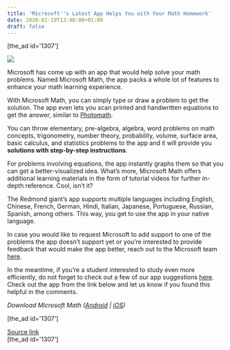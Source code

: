 ```yaml
---
title: 'Microsoft''s Latest App Helps You with Your Math Homework'
date: 2020-01-19T13:48:00+01:00
draft: false
---
```


\[the\_ad id='1307'\]  
  

  
![](https://beebom.com/wp-content/uploads/2020/01/microsoft-math-featured.jpg)

Microsoft has come up with an app that would help solve your math problems. Named Microsoft Math, the app packs a whole lot of features to enhance your math learning experience.  

With Microsoft Math, you can simply type or draw a problem to get the solution. The app even lets you scan printed and handwritten equations to get the answer, similar to [Photomath](https://beebom.com/best-calculator-apps-android/).  

You can throw elementary, pre-algebra, algebra, word problems on math concepts, trigonometry, number theory, probability, volume, surface area, basic calculus, and statistics problems to the app and it will provide you **solutions with step-by-step instructions**.  

For problems involving equations, the app instantly graphs them so that you can get a better-visualized idea. What’s more, Microsoft Math offers additional learning materials in the form of tutorial videos for further in-depth reference. Cool, isn’t it?  

The Redmond giant’s app supports multiple languages including English, Chinese, French, German, Hindi, Italian, Japanese, Portuguese, Russian, Spanish, among others. This way, you get to use the app in your native language.  

In case you would like to request Microsoft to add support to one of the problems the app doesn’t support yet or you’re interested to provide feedback that would make the app better, reach out to the Microsoft team [here](http://beebom.com/cdn-cgi/l/email-protection#c2afa3b6aab1b7b2b2adb0b682afaba1b0adb1ada4b6eca1adaf).  

In the meantime, if you’re a student interested to study even more efficiently, do not forget to check out a few of our app suggestions [here](https://beebom.com/best-apps-for-students/). Check out the app from the link below and let us know if you found this helpful in the comments.  

  

_Download Microsoft Math ([Android](https://play.google.com/store/apps/details?id=com.microsoft.math) | [iOS](https://apps.apple.com/app/microsoft-math-solver/id1483962204))_  

  
  
\[the\_ad id='1307'\]  
  
[Source link](https://beebom.com/microsoft-math-app-math-homework/)  
\[the\_ad id='1307'\]